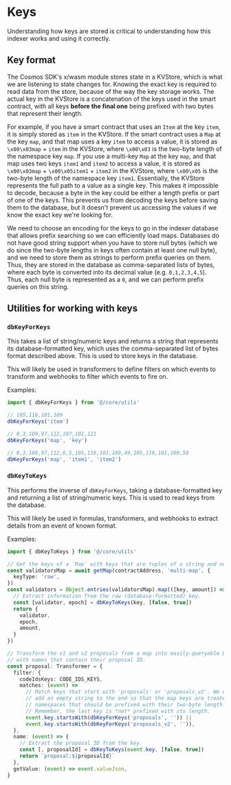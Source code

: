 # Keys

Understanding how keys are stored is critical to understanding how this indexer
works and using it correctly.

## Key format

The Cosmos SDK's x/wasm module stores state in a KVStore, which is what we are
listening to state changes for. Knowing the exact key is required to read data
from the store, because of the way the key storage works. The actual key in the
KVStore is a concatenation of the keys used in the smart contract, with all keys
**before the final one** being prefixed with two bytes that represent their
length.

For example, if you have a smart contract that uses an `Item` at the key `item`,
it is simply stored as `item` in the KVStore. If the smart contract uses a `Map`
at the key `map`, and that map uses a key `item` to access a value, it is stored
as `\x00\x03map` + `item` in the KVStore, where `\x00\x03` is the two-byte
length of the namespace key `map`. If you use a multi-key `Map` at the key
`map`, and that map uses two keys `item1` and `item2` to access a value, it is
stored as `\x00\x03map` + `\x00\x05item1` + `item2` in the KVStore, where
`\x00\x05` is the two-byte length of the namespace key `item1`. Essentially,
the KVStore represents the full path to a value as a single key. This makes it
impossible to decode, because a byte in the key could be either a length prefix
or part of one of the keys. This prevents us from decoding the keys before
saving them to the database, but it doesn't prevent us accessing the values if
we know the exact key we're looking for.

We need to choose an encoding for the keys to go in the indexer database that
allows prefix searching so we can efficiently load maps. Databases do not have
good string support when you have to store null bytes (which we do since the
two-byte lengths in keys often contain at least one null byte), and we need to
store them as strings to perform prefix queries on them. Thus, they are stored
in the database as comma-separated lists of bytes, where each byte is converted
into its decimal value (e.g. `0,1,2,3,4,5`). Thus, each null byte is represented
as a `0`, and we can perform prefix queries on this string.

## Utilities for working with keys

### `dbKeyForKeys`

This takes a list of string/numeric keys and returns a string that represents
its database-formatted key, which uses the comma-separated list of bytes format
described above. This is used to store keys in the database.

This will likely be used in transformers to define filters on which events to
transform and webhooks to filter which events to fire on.

Examples:

```ts
import { dbKeyForKeys } from '@/core/utils'

// 105,116,101,109
dbKeyForKeys('item')

// 0,3,109,97,112,107,101,121
dbKeyForKeys('map', 'key')

// 0,3,109,97,112,0,5,105,116,101,109,49,105,116,101,109,50
dbKeyForKeys('map', 'item1', 'item2')
```

### `dbKeyToKeys`

This performs the inverse of `dbKeyForKeys`, taking a database-formatted key and
returning a list of string/numeric keys. This is used to read keys from the
database.

This will likely be used in formulas, transformers, and webhooks to extract
details from an event of known format.

Examples:

```ts
import { dbKeyToKeys } from '@/core/utils'

// Get the keys of a `Map` with keys that are tuples of a string and number.
const validatorsMap = await getMap(contractAddress, 'multi-map', {
  keyType: 'raw',
})
const validators = Object.entries(validatorsMap).map(([key, amount]) => {
  // Extract information from the raw (database-formatted) key.
  const [validator, epoch] = dbKeyToKeys(key, [false, true])
  return {
    validator,
    epoch,
    amount,
  }
})

// Transform the v1 and v2 proposals from a map into easily-queryable DB rows,
// with names that contain their proposal ID.
const proposal: Transformer = {
  filter: {
    codeIdsKeys: CODE_IDS_KEYS,
    matches: (event) =>
      // Match keys that start with 'proposals' or 'proposals_v2'. We need to
      // add an empty string to the end so that the map keys are treated as
      // namespaces that should be prefixed with their two-byte length.
      // Remember, the last key is *not* prefixed with its length.
      event.key.startsWith(dbKeyForKeys('proposals', '')) ||
      event.key.startsWith(dbKeyForKeys('proposals_v2', '')),
  },
  name: (event) => {
    // Extract the proposal ID from the key.
    const [, proposalId] = dbKeyToKeys(event.key, [false, true])
    return `proposal:${proposalId}`
  },
  getValue: (event) => event.valueJson,
}
```
